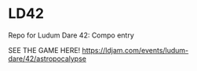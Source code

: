 # LD42
Repo for Ludum Dare 42: Compo entry

SEE THE GAME HERE! https://ldjam.com/events/ludum-dare/42/astropocalypse
